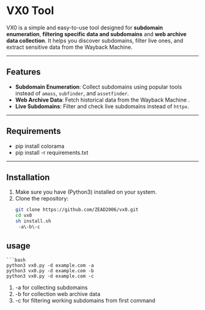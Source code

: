 # VX0 Tool

VX0 is a simple and easy-to-use tool designed for **subdomain enumeration**, **filtering specific data and subdomains** and **web archive data collection**. It helps you discover subdomains, filter live ones, and extract sensitive data from the Wayback Machine.

---

## Features

- **Subdomain Enumeration**: Collect subdomains using popular tools instead of `amass`, `subfinder`, and `assetfinder`.
- **Web Archive Data**: Fetch historical data from the Wayback Machine .
- **Live Subdomains**: Filter and check live subdomains instead of `httpx`.
---

## Requirements
- pip install colorama
- pip install -r requirements.txt
---

## Installation

1. Make sure you have (Python3) installed on your system.
2. Clone the repository:
   ```bash
   git clone https://github.com/ZEAD2006/vx0.git
   cd vx0
   sh install.sh
    -a\-b\-c

## usage
    ```bash
    python3 vx0.py -d example.com -a
    python3 vx0.py -d example.com -b
    python3 vx0.py -d example.com -c
    
   1. -a for collecting subdomains
   2. -b for collection web archive data
   3. -c for filtering working subdomains from first command

